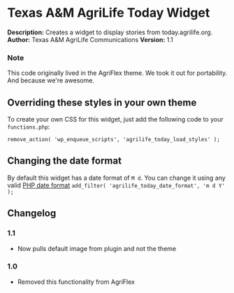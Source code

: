 # Texas A&M AgriLife Today Widget
__Description:__ Creates a widget to display stories from today.agrilife.org.
__Author:__ Texas A&M AgriLife Communications
__Version:__ 1.1

### Note
This code originally lived in the AgriFlex theme. We took it out for portability. And because we're awesome.

## Overriding these styles in your own theme
To create your own CSS for this widget, just add the following code to your `functions.php`:

`remove_action( 'wp_enqueue_scripts', 'agrilife_today_load_styles' );`

## Changing the date format
By default this widget has a date format of `M d`. You can change it using any valid [PHP date format][1]
`add_filter( 'agrilife_today_date_format', 'm d Y' );`

## Changelog

### 1.1

- Now pulls default image from plugin and not the theme

### 1.0

- Removed this functionality from AgriFlex

[1]:http://php.net/manual/en/datetime.formats.date.php

